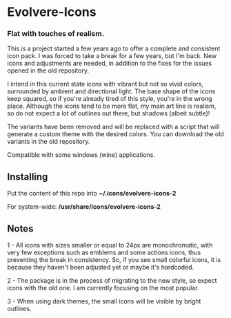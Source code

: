 
# Evolvere-Icons

### Flat with touches of realism.

This is a project started a few years ago to offer a complete and consistent icon pack. I was forced to take a break for a few years, but I'm back. New icons and adjustments are needed, in addition to the fixes for the issues opened in the old repository.

I intend in this current state icons with vibrant but not so vivid colors, surrounded by ambient and directional light. The base shape of the icons keep squared, so if you're already tired of this style, you're in the wrong place. Although the icons tend to be more flat, my main art line is realism, so do not expect a lot of outlines out there, but shadows (albeit subtle)!

The variants have been removed and will be replaced with a script that will generate a custom theme with the desired colors. You can download the old variants in the old repository.

Compatible with some windows (wine) applications.

## Installing

Put the content of this repo into **~/.icons/evolvere-icons-2**

For system-wide: **/usr/share/icons/evolvere-icons-2**

## Notes

1 - All icons with sizes smaller or equal to 24px are monochromatic, with very few exceptions such as emblems and some actions icons, thus preventing the break in consistency. So, if you see small colorful icons, it is because they haven't been adjusted yet or maybe it's hardcoded.

2 - The package is in the process of migrating to the new style, so expect icons with the old one. I am currently focusing on the most popular.

3 - When using dark themes, the small icons will be visible by bright outlines.